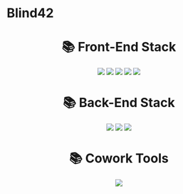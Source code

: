 # Blind42

<div align=center><h1>📚 Front-End Stack</h1></div>

<div align=center> 
  <img src="https://img.shields.io/badge/html5-E34F26?style=for-the-badge&logo=html5&logoColor=white"> 
  <img src="https://img.shields.io/badge/css-1572B6?style=for-the-badge&logo=css3&logoColor=white"> 
  <img src="https://img.shields.io/badge/javascript-F7DF1E?style=for-the-badge&logo=javascript&logoColor=black"> 
  <img src="https://img.shields.io/badge/jquery-0769AD?style=for-the-badge&logo=jquery&logoColor=white">
  <img src="https://img.shields.io/badge/node.js-339933?style=for-the-badge&logo=Node.js&logoColor=white">
  <br>
</div>
<div align=center><h1>📚 Back-End Stack</h1></div>
<div align=center>
  <img src="https://img.shields.io/badge/spring-6DB33F?style=for-the-badge&logo=spring&logoColor=white">   
  <img src="https://img.shields.io/badge/apache tomcat-F7DF1E?style=for-the-badge&logo=apachetomcat&logoColor=white">
  <img src="https://img.shields.io/badge/mysql-4479A1?style=for-the-badge&logo=mysql&logoColor=white"> 
  <br>
</div>
<div align=center><h1>📚 Cowork Tools</h1></div>
<div align=center>
    <img src="https://img.shields.io/badge/github-181717?style=for-the-badge&logo=github&logoColor=white">
  <br>
</div>
